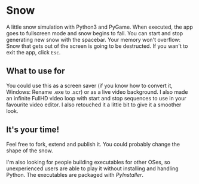 # Snow
A little snow simulation with Python3 and PyGame. When executed, the app goes to fullscreen mode and snow begins to fall. You can start and stop generating new snow with the spacebar. Your memory won't overflow: Snow that gets out of the screen is going to be destructed. If you wan't to exit the app, click `Esc`.

## What to use for
You could use this as a screen saver (if you know how to convert it, Windows: Rename .exe to .scr) or as a live video background. I also made an infinite FullHD video loop with start and stop sequences to use in your favourite video editor. I also retouched it a little bit to give it a smoother look.

## It's your time!
Feel free to fork, extend and publish it. You could probably change the shape of the snow.

I'm also looking for people building executables for other OSes, so unexperienced users are able to play it without installing and handling Python. The executables are packaged with _PyInstaller_.
